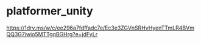 # platformer_unity
https://1drv.ms/w/c/ee296a7fdffadc7e/Ec3e3ZGVnSRHvHyenTTmLR4BVmQQ3G7iwjo5MTTgqBGHrg?e=jdFyLr
